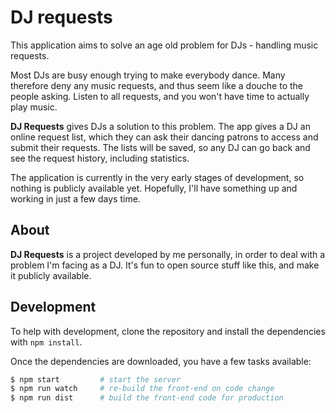 # DJ requests

This application aims to solve an age old problem for DJs - handling music requests.

Most DJs are busy enough trying to make everybody dance. Many therefore deny any music requests,
and thus seem like a douche to the people asking. Listen to all requests, and you won't have time
to actually play music.

**DJ Requests** gives DJs a solution to this problem. The app gives a DJ an online request list,
which they can ask their dancing patrons to access and submit their requests. The lists will be saved,
so any DJ can go back and see the request history, including statistics.

The application is currently in the very early stages of development, so nothing is publicly available yet.
Hopefully, I'll have something up and working in just a few days time.

## About

**DJ Requests** is a project developed by me personally, in order to deal with a problem I'm facing as a DJ.
It's fun to open source stuff like this, and make it publicly available.

## Development

To help with development, clone the repository and install the dependencies
with `npm install`.

Once the dependencies are downloaded, you have a few tasks available:

```bash
$ npm start         # start the server
$ npm run watch     # re-build the front-end on code change
$ npm run dist      # build the front-end code for production
```
